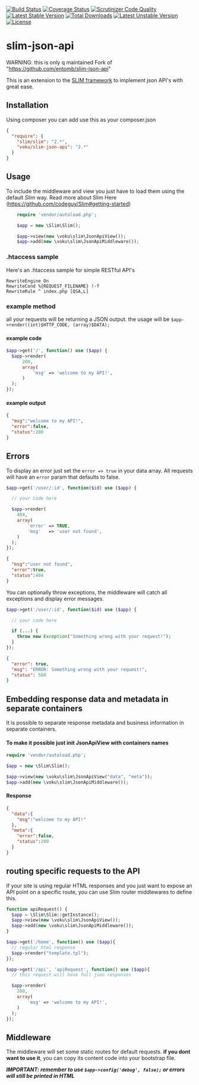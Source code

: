 [![Build Status](https://travis-ci.org/voku/slim-json-api.svg?branch=master)](https://travis-ci.org/voku/slim-json-api)
[![Coverage Status](https://coveralls.io/repos/github/voku/slim-json-api/badge.svg?branch=master)](https://coveralls.io/github/voku/slim-json-api?branch=master)
[![Scrutinizer Code Quality](https://scrutinizer-ci.com/g/voku/slim-json-api/badges/quality-score.png?b=master)](https://scrutinizer-ci.com/g/voku/slim-json-api/?branch=master)
[![Latest Stable Version](https://poser.pugx.org/voku/slim-json-api/v/stable)](https://packagist.org/packages/voku/slim-json-api) 
[![Total Downloads](https://poser.pugx.org/voku/slim-json-api/downloads)](https://packagist.org/packages/voku/slim-json-api) 
[![Latest Unstable Version](https://poser.pugx.org/voku/slim-json-api/v/unstable)](https://packagist.org/packages/voku/slim-json-api)
[![License](https://poser.pugx.org/voku/slim-json-api/license)](https://packagist.org/packages/voku/slim-json-api)

slim-json-api
====

WARNING: this is only q maintained Fork of "https://github.com/entomb/slim-json-api"

This is an extension to the [SLIM framework](https://github.com/codeguy/Slim) to implement json API's with great ease.

## Installation
Using composer you can add use this as your composer.json

```json
{
  "require": {
    "slim/slim": "2.*",
    "voku/slim-json-api": "2.*"
  }
}
```

## Usage
To include the middleware and view you just have to load them using the default _Slim_ way.
Read more about Slim Here (https://github.com/codeguy/Slim#getting-started)

```php
    require 'vendor/autoload.php';

    $app = new \Slim\Slim();

    $app->view(new \voku\slim\JsonApiView());
    $app->add(new \voku\slim\JsonApiMiddleware());
```

### .htaccess sample
Here's an .htaccess sample for simple RESTful API's
```
RewriteEngine On
RewriteCond %{REQUEST_FILENAME} !-f
RewriteRule ^ index.php [QSA,L]
```

### example method
all your requests will be returning a JSON output.
the usage will be `$app->render((int)$HTTP_CODE, (array)$DATA);`

#### example code 
```php
$app->get('/', function() use ($app) {
  $app->render(
      200,
      array(
          'msg' => 'welcome to my API!',
      )
  );
});
```


#### example output
```json
{
  "msg":"welcome to my API!",
  "error":false,
  "status":200
}

```

## Errors
To display an error just set the `error => true` in your data array.
All requests will have an `error` param that defaults to false.

```php
$app->get('/user/:id', function($id) use ($app) {

  // your code here

  $app->render(
    404,
    array(
        'error' => TRUE,
        'msg'   => 'user not found',
    )
  );
});
```

```json
{
  "msg":"user not found",
  "error":true,
  "status":404
}
```

You can optionally throw exceptions, the middleware will catch all exceptions and display error messages.

```php
$app->get('/user/:id', function($id) use ($app) {

  // your code here

  if (...) {
    throw new Exception("Something wrong with your request!");
  }
});
```

```json
{
  "error": true,
  "msg": "ERROR: Something wrong with your request!",
  "status": 500
}
```

## Embedding response data and metadata in separate containers
It is possible to separate response metadata and business information in separate containers.

#### To make it possible just init JsonApiView with containers names
```php
require 'vendor/autoload.php';

$app = new \Slim\Slim();

$app->view(new \voku\slim\JsonApiView("data", "meta"));
$app->add(new \voku\slim\JsonApiMiddleware());
```

#### Response
```json
{
  "data":{
    "msg":"welcome to my API!"
  },
  "meta":{
    "error":false,
    "status":200
  }
}
```

## routing specific requests to the API
If your site is using regular HTML responses and you just want to expose an API point on a specific route,
you can use Slim router middlewares to define this.

```php
function apiRequest() {
  $app = \Slim\Slim::getInstance();
  $app->view(new \voku\slim\JsonApiView());
  $app->add(new \voku\slim\JsonApiMiddleware());
}

$app->get('/home', function() use ($app){
  // regular html response
  $app->render("template.tpl");
});

$app->get('/api', 'apiRequest', function() use ($app){
  // this request will have full json responses

  $app->render(
    200,
    array(
        'msg' => 'welcome to my API!',
    )
  );
});
```

## Middleware

The middleware will set some static routes for default requests.
**if you dont want to use it**, you can copy its content code into your bootstrap file.

***IMPORTANT: remember to use `$app->config('debug', false);` or errors will still be printed in HTML***
